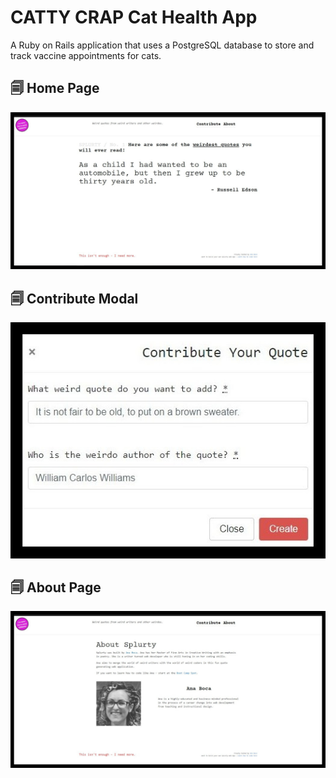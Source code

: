 # CATTY CRAP Cat Health App

A Ruby on Rails application that uses a PostgreSQL database to store and track vaccine appointments for cats.


## 🗐 Home Page

![App Screenshot One](https://github.com/AnaBoca/splurty/blob/master/app/assets/images/screenshot1.jpg)


## 🗐 Contribute Modal

![App Screenshot Two](https://github.com/AnaBoca/splurty/blob/master/app/assets/images/screenshot2.jpg)


## 🗐 About Page

![App Screenshot Two](https://github.com/AnaBoca/splurty/blob/master/app/assets/images/screenshot3.jpg)
